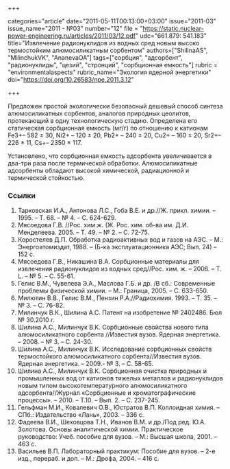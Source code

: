 +++

categories="article"
date="2011-05-11T00:13:00+03:00"
issue="2011-03"
issue_name="2011 - №03"
number="12"
file = "https://static.nuclear-power-engineering.ru/articles/2011/03/12.pdf"
udc="661.879: 541.183"
title="Извлечение радионуклидов из водных сред новым высоко термостойким алюмосиликатным сорбентом"
authors=["ShilinaAS", "MilinchukVK", "AnanevaOA"]
tags=["сорбция", "адсорбент", "радионуклиды", "цезий", "стронций", "сорбционная емкость"]
rubric = "environmentalaspects"
rubric_name="Экология ядерной энергетики"
doi="https://doi.org/10.26583/npe.2011.3.12"

+++

Предложен простой экологически безопасный дешевый способ синтеза алюмосиликатных сорбентов, аналогов природных цеолитов, протекающий в одну технологическую стадию. Определена его статическая сорбционная емкость (мг/г) по отношению к катионам Fe3+– 582 ± 30, Ni2+ – 120 ± 20, Pb2+ – 240 ± 20, Сu2+ – 160 ± 20, Sr2+– 226 ± 11, Сs+– 2350 ± 117.

Установлено, что сорбционная емкость адсорбента увеличивается в два-три раза после термической обработки. Алюмосиликатные адсорбенты обладают высокой химической, радиационной и термической стойкостью.

### Ссылки

1. Тарковская И.А., Антонова Л.С., Гоба В.Е. и др.//Ж. прикл. химии. – 1995. – Т. 68. – № 4. – С. 624-629.
2. Мясоедова Г.В. //Рос. хим.ж. (Ж. Рос. хим. об-ва им. Д.И. Менделеева. 2005. – Т. 49. – № 2. – С. 72-75.
3. Коростелев Д.П. Обработка радиоактивных вод и газов на АЭС. – М.: Энергоатомиздат, 1988. – (Б-ка эксплуатационника АЭС; Вып. 24) – 152 с.
4. Мясоедова Г.В., Никашина В.А. Сорбционные материалы для извлечения радионуклидов из водных сред//Рос. хим. ж. – 2006. – Т. L. – № 5. – С. 55-61.
5. Гелис В.М., Чувелева Э.А., Маслова Г.Б. и др. /В сб.: Современные проблемы физической химии. – М.: Граница, 2005. – С. 633-650.
6. Милютин В.В., Гелис В.М., Пензин Р.А.//Радиохимия. 1993. – Т. 35. – № 3. – С. 76-82.
7. Милинчук В.К., Шилина А.С. Патент на изобретение № 2402486. Бюл № 30.2010 г.
8. Шилина А.С., Милинчук В.К. Сорбционные свойства нового типа алюмосиликатного сорбента //Известия вузов. Ядерная энергетика. – 2008. – № 3. – С. 24-30.
9. Шилина А.С., Милинчук В.К. Исследование сорбционных свойств термостойкого алюмосиликатного сорбента//Известия вузов. Ядерная энергетика. – 2009.- № 3. – С. 58-65.
10. Шилина А.С., Милинчук В.К. Сорбционная очистка природных и промышленных вод от катионов тяжелых металлов и радионуклидов новым типом высокотемпературного алюмосиликатного адсорбента//Журнал «Сорбционные и хроматографические процессы». – 2010. – Т.10. – Вып. 2. – С. 237-245.
11. Гельфман М.И., Ковалевич О.В., Юстратов В.П. Коллоидная химия. – СПб.: Издательство «Лань», 2003. – 336 с.
12. Фадеева В.И., Шеховцова Т.Н., Иванов В.М. и др./Под ред. Ю.А. Золотова. Основы аналитической химии. Практическое руководство: Учеб. пособие для вузов. – М.: Высшая школа, 2001. – 463 с.
13. Васильев В.П. Лабораторный практикум: Пособие для вузов. – 2-е изд., перераб. и доп. – М.: Дрофа, 2004. – 416 с.